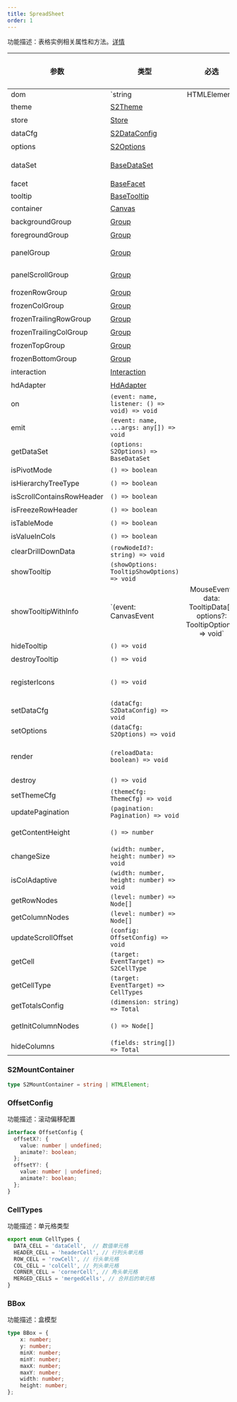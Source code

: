 ```yaml
---
title: SpreadSheet
order: 1
---
```


功能描述：表格实例相关属性和方法。[详情](https://github.com/antvis/S2/blob/master/packages/s2-core/src/sheet-type/spread-sheet.ts)

| 参数 | 类型 | 必选 | 取值 | 默认值 | 功能描述 |
| --- | --- | :-: | --- | --- | --- |
| dom | `string | HTMLElement` |  |  |  | 挂载的容器节点 |
| theme | [S2Theme](/zh/docs/api/general/S2Theme) |  |  |  | 主题配置 |
| store | [Store](/zh/docs/api/basic-class/store) |  |  |  | 存储的一些信息 |
| dataCfg | [S2DataConfig](/zh/docs/api/general/S2DataConfig) |  |  |  | 数据配置 |
| options | [S2Options](/zh/docs/api/general/S2Options) |  |  |  | 表格配置 |
| dataSet | [BaseDataSet](/zh/docs/api/basic-class/base-data-set) |  |  |  | 表格数据集 （字段，数据，排序） |
| facet | [BaseFacet](/zh/docs/api/basic-class/base-facet) |  |  |  | 当前可视渲染区域 |
| tooltip | [BaseTooltip](/zh/docs/api/basic-class/base-tooltip) |  |  |  | tooltip |
| container | [Canvas](https://g.antv.vision/zh/docs/api/canvas) |  |  |  | g-canvas 实例 |
| backgroundGroup | [Group](https://g.antv.vision/zh/docs/api/group) |  |  |  | 背景颜色区域 group |
| foregroundGroup |  [Group](https://g.antv.vision/zh/docs/api/group) |  |  |  | 背景颜色区域 group |
| panelGroup |  [Group](https://g.antv.vision/zh/docs/api/group) |  |  |  | 可视范围单元格区域 group |
| panelScrollGroup |  [Group](https://g.antv.vision/zh/docs/api/group) |  |  |  | 可视范围单元格滚动区域 group |
| frozenRowGroup |  [Group](https://g.antv.vision/zh/docs/api/group) |  |  |  | 行头冻结区域 group |
| frozenColGroup |  [Group](https://g.antv.vision/zh/docs/api/group) |  |  |  | 列头冻结区域 group |
| frozenTrailingRowGroup |  [Group](https://g.antv.vision/zh/docs/api/group) |  |  |  | 行头底部冻结区域 group |
| frozenTrailingColGroup |  [Group](https://g.antv.vision/zh/docs/api/group) |  |  |  | 列头底部冻结区域 group |
| frozenTopGroup |  [Group](https://g.antv.vision/zh/docs/api/group) |  |  |  | 顶部冻结区域 group |
| frozenBottomGroup |  [Group](https://g.antv.vision/zh/docs/api/group) |  |  |  | 底部冻结区域 group |
| interaction |  [Interaction](/zh/docs/api/basic-class/interaction) |  |  |  | 交互 |
| hdAdapter | [HdAdapter](https://github.com/antvis/S2/blob/master/packages/s2-core/src/ui/hd-adapter/index.ts) |  |  |  | 高清适配 |
| on | `(event: name, listener: () => void) => void` |  |  |  | 事件订阅 |
| emit | `(event: name, ...args: any[]) => void` |  |  |  | 事件发布 |
| getDataSet | `(options: S2Options) => BaseDataSet` |  |  |  | 获取数据集 |
| isPivotMode | `() => boolean` |  |  |  | 是否是透视表 |
| isHierarchyTreeType | `() => boolean` |  |  |  | 是否是树状结构 |
| isScrollContainsRowHeader | `() => boolean` |  |  |  | 是否是包含行头的滚动 |
| isFreezeRowHeader | `() => boolean` |  |  |  | 是否是冻结行头状态 |
| isTableMode | `() => boolean` |  |  |  | 是否是明细表 |
| isValueInCols | `() => boolean` |  |  |  | 是否是数值置于行头 |
| clearDrillDownData | `(rowNodeId?: string) => void` |  |  |  | 清除下钻数据 |
| showTooltip | `(showOptions: TooltipShowOptions) => void` |  |  |  | 显示 tooltip |
| showTooltipWithInfo | `(event: CanvasEvent | MouseEvent, data: TooltipData[], options?: TooltipOptions) => void` |  |  |  | 显示 tooltip, 并且展示一些默认信息 |
| hideTooltip | `() => void` |  |  |  | 隐藏 tooltip |
| destroyTooltip | `() => void` |  |  |  | 销毁 tooltip |
| registerIcons | `() => void` |  |  |  | 注册 自定义 svg 图标 （根据 `options.customSVGIcons`) |
| setDataCfg | `(dataCfg: S2DataConfig) => void` |  |  |  | 更新数据配置 |
| setOptions | `(dataCfg: S2Options) => void` |  |  |  | 更新表格配置 |
| render | `(reloadData: boolean) => void` |  |  |  | 重新渲染表格，如果 reloadData = true, 则会重新计算数据 |
| destroy | `() => void` |  |  |  | 销毁表格 |
| setThemeCfg | `(themeCfg: ThemeCfg) => void` |  |  |  | 更新主题配置 |
| updatePagination | `(pagination: Pagination) => void` |  |  |  | 更新分页 |
| getContentHeight | `() => number` |  |  |  | 获取当前表格实际内容高度 |
| changeSize | `(width: number, height: number) => void` |  |  |  | 修改表格画布大小，不用重新加载数据 |
| isColAdaptive | `(width: number, height: number) => void` |  |  |  | 是否是自适应单元格 |
| getRowNodes | `(level: number) => Node[]` |  |  |  | 获取行头节点 |
| getColumnNodes | `(level: number) => Node[]` |  |  |  | 获取列节点 |
| updateScrollOffset | `(config: OffsetConfig) => void` |  |  |  | 更新滚动偏移 |
| getCell | `(target: EventTarget) => S2CellType` |  |  |  | 根据 event.target 获取当前 单元格 |
| getCellType | `(target: EventTarget) => CellTypes` |  |  |  | 根据 event.target 获取当前 单元格类型 |
| getTotalsConfig | `(dimension: string) => Total` |  |  |  | 获取总计小计配置 |
| getInitColumnNodes | `() => Node[]` |  |  |  | 获取初次渲染的列头信息 （比如：隐藏列头前） |
| hideColumns | `(fields: string[]) => Total` |  |  |  | 隐藏列头 |

### S2MountContainer

```ts
type S2MountContainer = string | HTMLElement;
```

### OffsetConfig

功能描述：滚动偏移配置

```ts
interface OffsetConfig {
  offsetX?: {
    value: number | undefined;
    animate?: boolean;
  };
  offsetY?: {
    value: number | undefined;
    animate?: boolean;
  };
}
```

### CellTypes

功能描述：单元格类型

```ts
export enum CellTypes {
  DATA_CELL = 'dataCell',  // 数值单元格
  HEADER_CELL = 'headerCell', // 行列头单元格
  ROW_CELL = 'rowCell', // 行头单元格
  COL_CELL = 'colCell', // 列头单元格
  CORNER_CELL = 'cornerCell', // 角头单元格
  MERGED_CELLS = 'mergedCells', // 合并后的单元格
}
```

### BBox

功能描述：盒模型

```ts
type BBox = {
    x: number;
    y: number;
    minX: number;
    minY: number;
    maxX: number;
    maxY: number;
    width: number;
    height: number;
};
```

